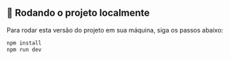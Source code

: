 ## 🔧 Rodando o projeto localmente

Para rodar esta versão do projeto em sua máquina, siga os passos abaixo:

```bash
npm install
npm run dev